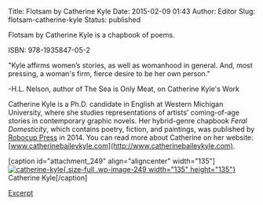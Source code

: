 Title: Flotsam by Catherine Kyle
Date: 2015-02-09 01:43
Author: Editor
Slug: flotsam-catherine-kyle
Status: published

Flotsam by Catherine Kyle is a chapbook of poems.

ISBN: 978-1935847-05-2

"Kyle affirms women’s stories, as well as womanhood in general. And, most pressing, a woman's firm, fierce desire to be her own person."

-H.L. Nelson, author of The Sea is Only Meat, on Catherine Kyle's Work

Catherine Kyle is a Ph.D. candidate in English at Western Michigan University, where she studies representations of artists’ coming-of-age stories in contemporary graphic novels. Her hybrid-genre chapbook *Feral Domesticity*, which contains poetry, fiction, and paintings, was published by [Robocup Press](https://www.etsy.com/listing/186798579/feral-domesticity-by-catherine-kyle?ref=listing-shop-header-0) in 2014. You can read more about Catherine on her website: [www.catherinebaileykyle.com](http://www.catherinebaileykyle.com).

\[caption id="attachment\_249" align="aligncenter" width="135"\][![catherine-kyle](http://etchedpress.com/wp-content/uploads/2015/02/catherine_kyle.jpg){.size-full .wp-image-249 width="135" height="135"}](http://etchedpress.com/wp-content/uploads/2015/02/catherine_kyle.jpg) Catherine Kyle\[/caption\]

[Excerpt](http://etchedpress.com/wp-content/uploads/2015/02/kyle-flotsam.pdf)
